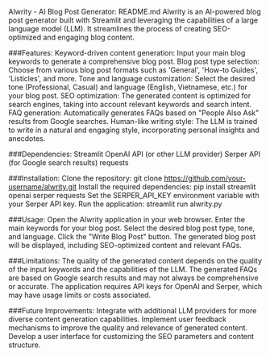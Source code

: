 Alwrity - AI Blog Post Generator: README.md
Alwrity is an AI-powered blog post generator built with Streamlit and leveraging the capabilities of a large language model (LLM). It streamlines the process of creating SEO-optimized and engaging blog content.

###Features:
Keyword-driven content generation: Input your main blog keywords to generate a comprehensive blog post.
Blog post type selection: Choose from various blog post formats such as 'General', 'How-to Guides', 'Listicles', and more.
Tone and language customization: Select the desired tone (Professional, Casual) and language (English, Vietnamese, etc.) for your blog post.
SEO optimization: The generated content is optimized for search engines, taking into account relevant keywords and search intent.
FAQ generation: Automatically generates FAQs based on "People Also Ask" results from Google searches.
Human-like writing style: The LLM is trained to write in a natural and engaging style, incorporating personal insights and anecdotes.

###Dependencies:
Streamlit
OpenAI API (or other LLM provider)
Serper API (for Google search results)
requests

###Installation:
Clone the repository: git clone https://github.com/your-username/alwrity.git
Install the required dependencies: pip install streamlit openai serper requests
Set the SERPER_API_KEY environment variable with your Serper API key.
Run the application: streamlit run alwrity.py

###Usage:
Open the Alwrity application in your web browser.
Enter the main keywords for your blog post.
Select the desired blog post type, tone, and language.
Click the "Write Blog Post" button.
The generated blog post will be displayed, including SEO-optimized content and relevant FAQs.

###Limitations:
The quality of the generated content depends on the quality of the input keywords and the capabilities of the LLM.
The generated FAQs are based on Google search results and may not always be comprehensive or accurate.
The application requires API keys for OpenAI and Serper, which may have usage limits or costs associated.

###Future Improvements:
Integrate with additional LLM providers for more diverse content generation capabilities.
Implement user feedback mechanisms to improve the quality and relevance of generated content.
Develop a user interface for customizing the SEO parameters and content structure.
